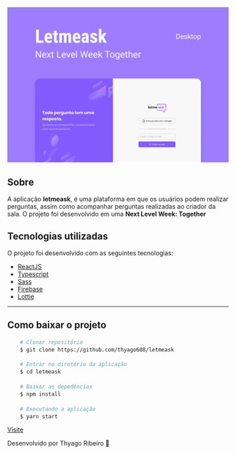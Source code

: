 <img src="src/assets/images/capa.png" alt="letmeask"/>

## Sobre

A aplicação **letmeask**, é uma plataforma em que os usuários podem realizar perguntas, assim como acompanhar perguntas realizadas ao criador da sala. O projeto foi desenvolvido em uma **Next Level Week: Together**


## Tecnologias utilizadas

O projeto foi desenvolvido com as seguintes tecnologias:

- [ReactJS](https://pt-br.reactjs.org/)
- [Typescript](https://www.typescriptlang.org/)
- [Sass](https://sass-lang.com/)
- [Firebase](https://firebase.google.com/)
- [Lottie](https://lottiefiles.com/)

---

## Como baixar o projeto

```bash
    # Clonar repositório
    $ git clone https://github.com/thyago608/letmeask

    # Entrar no diretório da aplicação
    $ cd letmeask

    # Baixar as depedências
    $ npm install

    # Executando a aplicação
    $ yarn start
```

[Visite](https://letmeask-ea27e.web.app/) 


Desenvolvido por Thyago Ribeiro 👋
